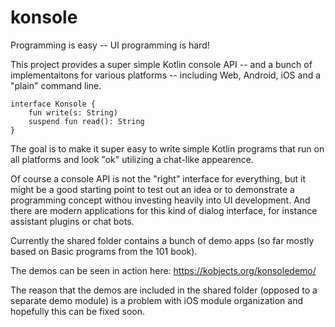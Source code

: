 # konsole

Programming is easy -- UI programming is hard!

This project provides a super simple Kotlin console API -- and a bunch of implementaitons for various platforms -- including Web, Android, iOS and a "plain" command line.

```
interface Konsole {
    fun write(s: String)
    suspend fun read(): String
}
```

The goal is to make it super easy to write simple Kotlin programs that run on all platforms and look "ok" utilizing a chat-like appearence. 

Of course a console API is not the "right" interface for everything, but it might be a good starting point to test
out an idea or to demonstrate a programming concept withou investing heavily into UI development. And there are 
modern applications for this kind of dialog interface, for instance assistant plugins or chat bots.

Currently the shared folder contains a bunch of demo apps (so far mostly based on Basic programs from the 101 book). 

The demos can be seen in action here: https://kobjects.org/konsoledemo/

The reason that the demos are included in the shared folder (opposed to a separate demo module) is a problem with iOS module organization and hopefully 
this can be fixed soon. 

